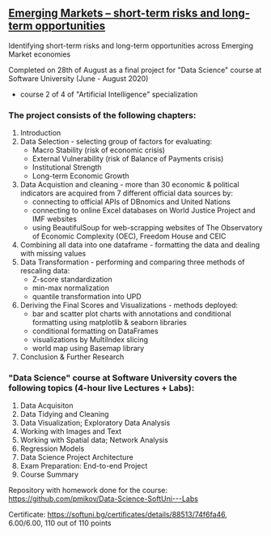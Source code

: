## [Emerging Markets – short-term risks and long-term opportunities](https://github.com/pmikov/Emerging-Markets---Risks-Opportunities/blob/master/EM%20Risks%20%26%20Opportunities.ipynb)
Identifying short-term risks and long-term opportunities across Emerging Market economies

Completed on 28th of August as a final project for "Data Science" course at Software University (June - August 2020)
- course 2 of 4 of "Artificial Intelligence" specialization

### The project consists of the following chapters:
1. Introduction
2. Data Selection - selecting group of factors for evaluating: 
   - Macro Stability (risk of economic crisis) 
   - External Vulnerability (risk of Balance of Payments crisis)
   - Institutional Strength
   - Long-term Economic Growth
3. Data Acquistion and cleaning -  more than 30 economic & political indicators are acquired from 7 different official data sources by:
   - connecting to official APIs of DBnomics and United Nations
   - connecting to online Excel databases on World Justice Project and IMF websites
   - using BeautifulSoup for web-scrapping websites of The Observatory of Economic Complexity (OEC), Freedom House and CEIC
4. Combining all data into one dataframe - formatting the data and dealing with missing values
5. Data Transformation - performing and comparing three methods of rescaling data:
   - Z-score standardization
   - min-max normalization 
   - quantile transformation into UPD
6. Deriving the Final Scores and Visualizations - methods deployed:
   - bar and scatter plot charts with annotations and conditional formatting using matplotlib & seaborn libraries
   - conditional formatting on DataFrames
   - visualizations by MultiIndex slicing
   - world map using Basemap library
7. Conclusion & Further Research

### "Data Science" course at Software University covers the following topics (4-hour live Lectures + Labs):

1. Data Acquisiton
2. Data Tidying and Cleaning
3. Data Visualization; Exploratory Data Analysis
4. Working with Images and Text
5. Working with Spatial data; Network Analysis
6. Regression Models
7. Data Science Project Architecture
8. Exam Preparation: End-to-end Project
9. Course Summary

Repository with homework done for the course: https://github.com/pmikov/Data-Science-SoftUni---Labs

Certificate: https://softuni.bg/certificates/details/88513/74f6fa46, 6.00/6.00, 110 out of 110 points
